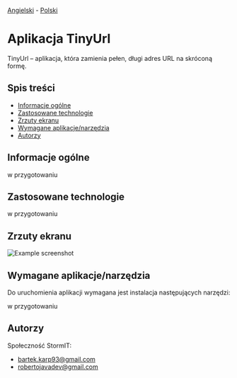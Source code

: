 [Angielski](README.md) - [<ins>Polski</ins>](README.pl.md)

# Aplikacja TinyUrl
TinyUrl – aplikacja, która zamienia pełen, długi adres URL na skróconą formę.

## Spis treści
* [Informacje ogólne](#informacje-ogólne)
* [Zastosowane technologie](#zastosowane-technologie)
* [Zrzuty ekranu](#zrzuty-ekranu)
* [Wymagane aplikacje/narzędzia](#wymagane-aplikacje-narzedzia)
* [Autorzy](#autorzy)

## Informacje ogólne
w przygotowaniu

## Zastosowane technologie
w przygotowaniu

## Zrzuty ekranu
![Example screenshot](./img/screenshot.png)

## Wymagane aplikacje/narzędzia
Do uruchomienia aplikacji wymagana jest instalacja następujących narzędzi:

w przygotowaniu

## Autorzy
Społeczność StormIT:
- bartek.karp93@gmail.com
- robertojavadev@gmail.com